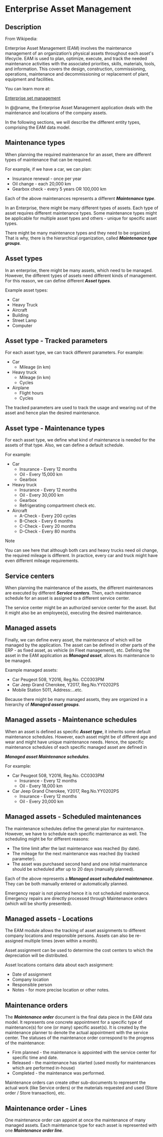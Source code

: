 # Enterprise Asset Management

## Description
From Wikipedia:

Enterprise Asset Management (EAM) involves the maintenance management of an organization’s physical assets throughout each asset's lifecycle. EAM is used to plan, optimize, execute, and track the needed maintenance activities with the associated priorities, skills, materials, tools, and information. This covers the design, construction, commissioning, operations, maintenance and decommissioning or replacement of plant, equipment and facilities.

You can learn more at:

[Enterprise set management](https://en.wikipedia.org/wiki/Enterprise_asset_management)
 
In @@name, the Enterprise Asset Management application deals with the maintenance and locations of the company assets.

In the following sections, we will describe the different entity types, comprising the EAM data model.

## Maintenance types

When planning the required maintenance for an asset, there are different types of maintenance that can be required.

For example, if we have a car, we can plan:

- Insurance renewal - once per year
- Oil change - each 20,000 km
- Gearbox check - every 5 years OR 100,000 km

Each of the above maintenances represents a different ***Maintenance type***.

In an Enterprise, there might be many different types of assets. Each type of asset requires different maintenance types. Some maintenance types might be applicable for multiple asset types and others -  unique for specific asset types.

There might be many maintenance types and they need to be organized. That is why, there is the hierarchical organization, called ***Maintenance type groups***.

## Asset types

In an enterprise, there might be many assets, which need to be managed. However, the different types of assets need different kinds of management. For this reason, we can define different ***Asset types***.

Example asset types:

- Car
- Heavy Truck
- Aircraft
- Building
- Street Lamp
- Computer

## Asset type - Tracked parameters
For each asset type, we can track different parameters. For example:

- Car
  - Mileage (in km)
- Heavy truck
  - Mileage (in km)
  - Cycles
- Airplane
  - Flight hours
  - Cycles

The tracked parameters are used to track the usage and wearing out of the asset and hence plan the desired maintenance.

## Asset type - Maintenance types

For each asset type, we define what kind of maintenance is needed for the assets of that type. Also, we can define a default schedule. 

For example:

- Car
  - Insurance - Every 12 months
  - Oil - Every 15,000 km
  - Gearbox
- Heavy truck
  - Insurance - Every 12 months
  - Oil - Every 30,000 km
  - Gearbox
  - Refrigerating compartment check etc.
- Aircraft
  - A-Check - Every 200 cycles
  - B-Check - Every 6 months
  - C-Check - Every 20 months
  - D-Check - Every 80 months

>[!NOTE]
You can see here that although both cars and heavy trucks need oil change, the required mileage is different. In practice, every car and truck might have even different mileage requirements.

## Service centers

When planning the maintenance of the assets, the different maintenances are executed by different ***Service centers***. Then, each maintenance schedule for an asset is assigned to a different service center.

The service center might be an authorized service center for the asset. But it might also be an employee(s), executing the desired maintenance.

## Managed assets

Finally, we can define every asset, the maintenance of which will be managed by the application. The asset can be defined in other parts of the ERP - as fixed asset, as vehicle (in Fleet management), etc. Defining the asset in the EAM application as ***Managed asset***, allows its maintenance to be managed.

Example managed assets:

- Car Peugeot 508, Y2016, Reg.No. CC0303PM
- Car Jeep Grand Cherokee, Y2017, Reg.No.YY0202PS
- Mobile Station 5011, Address:...etc.

Because there might be many managed assets, they are organized in a hierarchy of ***Managed asset groups***.

## Managed assets - Maintenance schedules

When an asset is defined as specific ***Asset type***, it inherits some default maintenance schedules. However, each asset might be of different age and wear and might have unique maintenance needs. Hence, the specific maintenance schedules of each specific managed asset are defined in 

***Managed asset Maintenance schedules***.

For example:

- Car Peugeot 508, Y2016, Reg.No. CC0303PM
  - Insurance - Every 12 months
  - Oil - Every 18,000 km
- Car Jeep Grand Cherokee, Y2017, Reg.No.YY0202PS
  - Insurance - Every 12 months
  - Oil - Every 20,000 km

## Managed assets - Scheduled maintenances

The maintenance schedules define the general plan for maintenance. However, we have to schedule each specific maintenance as well. The scheduling might be for different reasons:

- The time limit after the last maintenance was reached (by date).
- The mileage for the next maintenance was reached (by tracked parameter).
- The asset was purchased second hand and one initial maintenance should be scheduled after up to 20 days (manually planned).

Each of the above represents a ***Managed asset scheduled maintenance***. They can be both manually entered or automatically planned.

Emergency repair is not planned hence it is not scheduled maintenance. Emergency repairs are directly processed through Maintenance orders (which will be shortly presented).

## Managed assets - Locations

The EAM module allows the tracking of asset assignments to different company locations and responsible persons. Assets can also be re-assigned multiple times (even within a month).

Asset assignment can be used to determine the cost centers to which the depreciation will be distributed.
 
Asset locations contains data about each assignment:

- Date of assignment
- Company location
- Responsible person
- Notes - for more precise location or other notes.

## Maintenance orders

The ***Maintenance order***  document is the final data piece in the EAM data model. It represents one concrete appointment for a specific type of maintenance(s) for one (or many) specific asset(s).
It is created by the maintenance planner to denote the actual appointment with the service center.
The statuses of the maintenance order correspond to the progress of the maintenance:

- Firm planned - the maintenance is appointed with the service center for specific time and date.
- Released - the maintenance has started (used mostly for maintenances which are performed in-house)
- Completed - the maintenance was performed.

Maintenance orders can create other sub-documents to represent the actual work (like Service orders) or the materials requested and used (Store order / Store transaction), etc.

## Maintenance order - Lines

One maintenance order can appoint at once the maintenance of many managed assets. Each maintenance type for each asset is represented with one ***Maintenance order line***.
 

